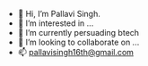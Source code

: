 - 👋 Hi, I’m Pallavi Singh.
- 👀 I’m interested in ...
- 🌱 I’m currently persuading btech
- 💞️ I’m looking to collaborate on ...
- 📫 pallavisingh16th@gmail.com

<!---
llavi-16/llavi-16 is a ✨ special ✨ repository because its `README.md` (this file) appears on your GitHub profile.
You can click the Preview link to take a look at your changes.
--->
